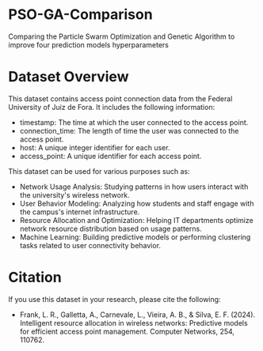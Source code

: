 # PSO-GA-Comparison
Comparing the Particle Swarm Optimization and Genetic Algorithm to improve four prediction models hyperparameters

# Dataset Overview

This dataset contains access point connection data from the Federal University of Juiz de Fora. It includes the following information:

- timestamp: The time at which the user connected to the access point.
- connection_time: The length of time the user was connected to the access point.
- host: A unique integer identifier for each user.
- access_point: A unique identifier for each access point.

This dataset can be used for various purposes such as:

- Network Usage Analysis: Studying patterns in how users interact with the university's wireless network.
- User Behavior Modeling: Analyzing how students and staff engage with the campus's internet infrastructure.
- Resource Allocation and Optimization: Helping IT departments optimize network resource distribution based on usage patterns.
- Machine Learning: Building predictive models or performing clustering tasks related to user connectivity behavior.

# Citation

If you use this dataset in your research, please cite the following:

- Frank, L. R., Galletta, A., Carnevale, L., Vieira, A. B., & Silva, E. F. (2024). Intelligent resource allocation in wireless networks: Predictive models for efficient access point management. Computer Networks, 254, 110762.

